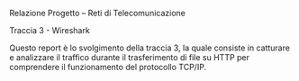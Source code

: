 Relazione Progetto – Reti di Telecomunicazione

Traccia 3 - Wireshark

Questo report è lo svolgimento della traccia 3, la quale consiste in catturare e analizzare il
traffico durante il trasferimento di file su HTTP per comprendere il funzionamento del
protocollo TCP/IP.
